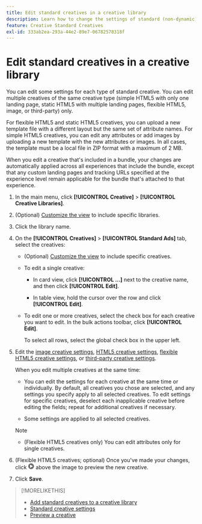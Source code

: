 ```yaml
---
title: Edit standard creatives in a creative library
description: Learn how to change the settings of standard (non-dynamic) creatives in a creative library.
feature: Creative Standard Creatives
exl-id: 333ab2ea-293a-44e2-89e7-06782578318f
---
```

# Edit standard creatives in a creative library

You can edit some settings for each type of standard creative. You can edit multiple creatives<!-- or creative variations --> of the same creative type (simple HTML5 with only one landing page, static HTML5 with multiple landing pages, flexible HTML5, image, or third-party<!-- , or dynamic -->) only. 

For flexible HTML5 and static HTML5 creatives, you can upload a new template file with a different layout but the same set of attribute names. For simple HTML5 creatives, you can edit any attributes or add images by uploading a new template with the new attributes or images. In all cases, the template must be a local file in ZIP format with a maximum of 2 MB.

When you edit a creative<!-- or creative variation --> that's included in a bundle, your changes are automatically applied across all experiences that include the bundle, except that any custom landing pages and tracking URLs specified at the experience level remain applicable for the bundle that's attached to that experience.

1. In the main menu, click **[!UICONTROL Creative]** > **[!UICONTROL Creative Libraries]**.

1. (Optional) [Customize the view](/help/creative/introduction/customize-data-views.md) to include specific libraries.

1. Click the library name.

1. On the **[!UICONTROL Creatives]** > **[!UICONTROL Standard Ads]** tab, select the creatives:

   * (Optional) [Customize the view](/help/creative/introduction/customize-data-views.md) to include specific creatives.

   * To edit a single creative:
   
     * In card view, click **[!UICONTROL ...]** next to the creative name, and then click **[!UICONTROL Edit]**.
     
     * In table view, hold the cursor over the row and click **[!UICONTROL Edit]**.

   * To edit one or more creatives, select the check box for each creative you want to edit. In the bulk actions toolbar, click **[!UICONTROL Edit]**.
   
     To select all rows, select the global check box in the upper left.

1. Edit the [image creative settings](/help/creative/creative-libraries/creative-settings-standard.md#creative-settings-image), [HTML5 creative settings](/help/creative/creative-libraries/creative-settings-standard.md#creative-settings-html5), [flexible HTML5 creative settings](/help/creative/creative-libraries/creative-settings-standard.md#creative-settings-flexible-html5), or [third-party creative settings](/help/creative/creative-libraries/creative-settings-standard.md#creative-settings-third-party). <!-- , or [dynamic creative settings](/help/creative/creative-libraries/creative-settings-dynamic.md) -->

   When you edit multiple creatives at the same time:
  
   * You can edit the settings for each creative at the same time or individually. By default, all creatives you chose are selected, and any settings you specify apply to all selected creatives. To edit settings for specific creatives, deselect each inapplicable creative before editing the fields; repeat for additional creatives if necessary.
  
   * Some settings are applied to all selected creatives.

   >[!NOTE]
   >
   >* (Flexible HTML5 creatives only) You can edit attributes only for single creatives.
   
1. (Flexible HTML5 creatives; optional) Once you've made your changes, click ![Preview](/help/creative/assets/preview.png "Preview") above the image to preview the new creative. 

1. Click **Save**.

<!-- Not there as of 1/16/25. If we do add it, add back in:
1. (Flexible HTML5 or third-party creatives; optional) Regenerate the thumbnail within the table view or cards view if the change isn't visible immediately.
-->

>[!MORELIKETHIS]
>
>* [Add standard creatives to a creative library](creative-add-standard.md)
>* [Standard creative settings](/help/creative/creative-libraries/creative-settings-standard.md)
>* [Preview a creative](/help/creative/creative-libraries/creative-preview.md)
